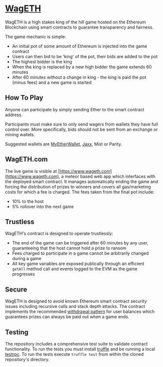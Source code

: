 # [WagETH](https://www.wageth.com)

 WagETH is a high stakes king of the hill game hosted on the Ethereum Blockchain using smart contracts to guarantee transparency and fairness.

The game mechanic is simple:

* An initial pot of some amount of Ethereum is injected into the game contract
* Users can then bid to be 'king' of the pot, their bids are added to the pot
* The highest bidder is the king
* When the king is replaced by a new high bidder the game extends 60 minutes
* After 60 minutes without a change in king - the king is paid the pot (minus fees) and a new game is started

## How To Play

Anyone can participate by simply sending Ether to the smart contract address.

Participants must make sure to only send wagers from wallets they have full control over. More specifically, bids should not be sent from an exchange or mining wallets.

Suggested wallets are [MyEtherWallet](https://www.myetherwallet.com/), [Jaxx](https://jaxx.io/), Mist or Parity.

## WagETH.com

The live game is visible at [https://www.wageth.com](https://www.wageth.com), a meteor based web app which interfaces with the deployed smart contract. It manages automatically ending the game and forcing the distribution of prizes to winners and covers all gas/marketing costs for which a fee is charged. The fees taken from the final pot include:

* 10% to the host
* 5% rollover into the next game

## Trustless

WagETH's contract is designed to operate trustlessly:

* The end of the game can be triggered after 60 minutes by any user, guaranteeing that the host cannot hold a prize to ransom
* Fees charged to participate in a game cannot be arbitrarily changed during a game
* All key game variables are exposed publically through an efficient `getAll` method call and events logged to the EVM as the game progresses

## Secure

WagETH is designed to avoid known Ethereum smart contract security issues including recursive calls and stack depth attacks. The contract implements the recommended [withdrawal pattern](http://solidity.readthedocs.io/en/develop/common-patterns.html) for user balances which guarantees prizes can always be paid out when a game ends.

## Testing

The repository includes a comprehensive test suite to validate contract functionality. To run the tests you must install [truffle](https://github.com/trufflesuite/truffle) and be running a local [testrpc](https://github.com/ethereumjs/testrpc). To run the tests execute `truffle test` from within the cloned repository's directory.